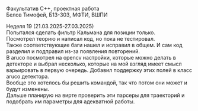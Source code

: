Факультатив C++, проектная работа \
Белов Тимофей, Б13-303, МФТИ, ВШПИ

Неделя 19 (21.03.2025-27.03.2025) \
Попытался сделать фильтр Кальмана для позиции только. \
Посмотрел теорию и написал код, но пока не тестировал. \
Также соответствующие баги нашел и исправил в общем. И сам код разделил и подправил из-за появления повторений. \
В aruco посмотрел на opencv настройки, которые можно делать в детекторе и выбрал несколько, которые на мой взгляд имеет смысл варьировать в первую очередь. Добавил поддержку этих полей в класс aruco детектора. \
Вообще это хотелось бы решить командой, так что потом они может и будут изменены. \
Дальше планирую на вирте проверить эти парсеры для траекторий и подобрать им параметры для адекватной работы.
